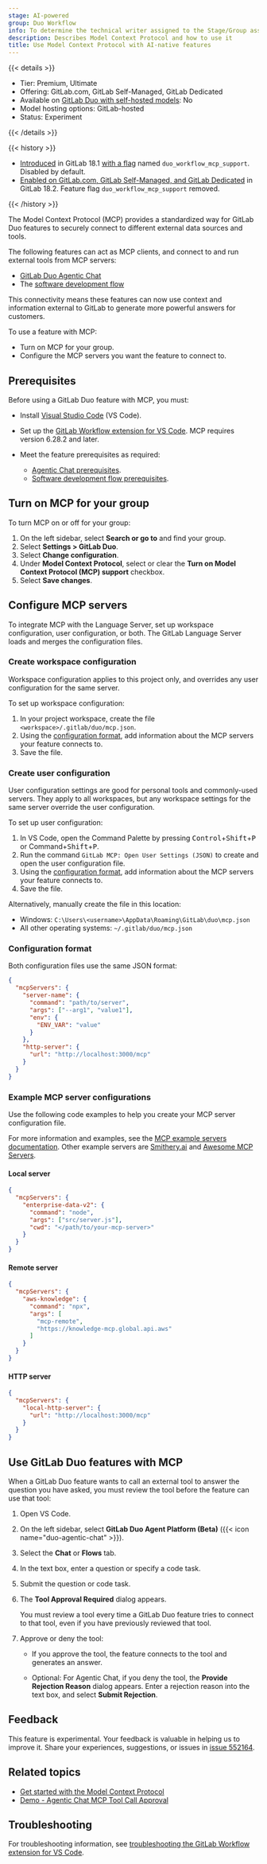 ```yaml
---
stage: AI-powered
group: Duo Workflow
info: To determine the technical writer assigned to the Stage/Group associated with this page, see https://handbook.gitlab.com/handbook/product/ux/technical-writing/#assignments
description: Describes Model Context Protocol and how to use it
title: Use Model Context Protocol with AI-native features
---
```


{{< details >}}

- Tier: Premium, Ultimate
- Offering: GitLab.com, GitLab Self-Managed, GitLab Dedicated
- Available on [GitLab Duo with self-hosted models](../../../administration/gitlab_duo_self_hosted/_index.md): No
- Model hosting options: GitLab-hosted
- Status: Experiment

{{< /details >}}

{{< history >}}

- [Introduced](https://gitlab.com/gitlab-org/gitlab/-/issues/519938) in GitLab 18.1 [with a flag](../../../administration/feature_flags/_index.md) named `duo_workflow_mcp_support`. Disabled by default.
- [Enabled on GitLab.com, GitLab Self-Managed, and GitLab Dedicated](https://gitlab.com/gitlab-org/gitlab/-/issues/545956) in GitLab 18.2. Feature flag `duo_workflow_mcp_support` removed.

{{< /history >}}

The Model Context Protocol (MCP) provides a standardized way for GitLab Duo features
to securely connect to different external data sources and tools.

The following features can act as MCP clients, and connect to and run
external tools from MCP servers:

- [GitLab Duo Agentic Chat](../../../user/gitlab_duo_chat/agentic_chat.md)
- The [software development flow](../../../user/duo_agent_platform/software_development_flow.md)

This connectivity means these features can now use context and information external to GitLab to
generate more powerful answers for customers.

To use a feature with MCP:

- Turn on MCP for your group.
- Configure the MCP servers you want the feature to connect to.

## Prerequisites

Before using a GitLab Duo feature with MCP, you must:

- Install [Visual Studio Code](https://code.visualstudio.com/download) (VS Code).
- Set up the [GitLab Workflow extension for VS Code](https://marketplace.visualstudio.com/items?itemName=GitLab.gitlab-workflow#setup). MCP requires version 6.28.2 and later.
- Meet the feature prerequisites as required:

  - [Agentic Chat prerequisites](../../../user/gitlab_duo_chat/agentic_chat.md#use-agentic-chat-in-vs-code).
  - [Software development flow prerequisites](../../../user/duo_agent_platform/software_development_flow.md#prerequisites).

## Turn on MCP for your group

To turn MCP on or off for your group:

1. On the left sidebar, select **Search or go to** and find your group.
1. Select **Settings > GitLab Duo**.
1. Select **Change configuration**.
1. Under **Model Context Protocol**, select or clear the
   **Turn on Model Context Protocol (MCP) support** checkbox.
1. Select **Save changes**.

## Configure MCP servers

To integrate MCP with the Language Server, set up workspace configuration, user configuration, or both.
The GitLab Language Server loads and merges the configuration files.

### Create workspace configuration

Workspace configuration applies to this project only, and overrides any user configuration for the
same server.

To set up workspace configuration:

1. In your project workspace, create the file `<workspace>/.gitlab/duo/mcp.json`.
1. Using the [configuration format](#configuration-format), add information about the MCP servers
   your feature connects to.
1. Save the file.

### Create user configuration

User configuration settings are good for personal tools and commonly-used servers. They apply to all
workspaces, but any workspace settings for the same server override the user configuration.

To set up user configuration:

1. In VS Code, open the Command Palette by pressing
   <kbd>Control</kbd>+<kbd>Shift</kbd>+<kbd>P</kbd> or
   </kbd>Command</kbd>+<kbd>Shift</kbd>+<kbd>P</kbd>.
1. Run the command `GitLab MCP: Open User Settings (JSON)` to create and open the user configuration file.
1. Using the [configuration format](#configuration-format), add information about the MCP servers
   your feature connects to.
1. Save the file.

Alternatively, manually create the file in this location:

- Windows: `C:\Users\<username>\AppData\Roaming\GitLab\duo\mcp.json`
- All other operating systems: `~/.gitlab/duo/mcp.json`

### Configuration format

Both configuration files use the same JSON format:

```json
{
  "mcpServers": {
    "server-name": {
      "command": "path/to/server",
      "args": ["--arg1", "value1"],
      "env": {
        "ENV_VAR": "value"
      }
    },
    "http-server": {
      "url": "http://localhost:3000/mcp"
    }
  }
}
```

### Example MCP server configurations

Use the following code examples to help you create your MCP server configuration file.

For more information and examples, see the [MCP example servers documentation](https://modelcontextprotocol.io/examples).
Other example servers are [Smithery.ai](https://smithery.ai/) and [Awesome MCP Servers](https://mcpservers.org/).

#### Local server

```json
{
  "mcpServers": {
    "enterprise-data-v2": {
      "command": "node",
      "args": ["src/server.js"],
      "cwd": "</path/to/your-mcp-server>"
    }
  }
}
```

#### Remote server

```json
{
  "mcpServers": {
    "aws-knowledge": {
      "command": "npx",
      "args": [
        "mcp-remote",
        "https://knowledge-mcp.global.api.aws"
      ]
    }
  }
}
```

#### HTTP server

```json
{
  "mcpServers": {
    "local-http-server": {
      "url": "http://localhost:3000/mcp"
    }
  }
}
```

## Use GitLab Duo features with MCP

When a GitLab Duo feature wants to call an external tool to answer
the question you have asked, you must review the tool before
the feature can use that tool:

1. Open VS Code.
1. On the left sidebar, select **GitLab Duo Agent Platform (Beta)** ({{< icon name="duo-agentic-chat" >}}).
1. Select the **Chat** or **Flows** tab.
1. In the text box, enter a question or specify a code task.
1. Submit the question or code task.
1. The **Tool Approval Required** dialog appears.

   You must review a tool every time a GitLab Duo feature tries to connect
   to that tool, even if you have previously reviewed that tool.

1. Approve or deny the tool:

   - If you approve the tool, the feature connects to the tool and generates an answer.

   - Optional: For Agentic Chat, if you deny the tool, the **Provide Rejection Reason**
     dialog appears. Enter a rejection reason into the text box, and select
     **Submit Rejection**.

## Feedback

This feature is experimental. Your feedback is valuable in helping us
to improve it. Share your experiences, suggestions, or issues in
[issue 552164](https://gitlab.com/gitlab-org/gitlab/-/issues/552164).

## Related topics

- [Get started with the Model Context Protocol](https://modelcontextprotocol.io/introduction)
- [Demo - Agentic Chat MCP Tool Call Approval](https://www.youtube.com/watch?v=_cHoTmG8Yj8)

## Troubleshooting

For troubleshooting information, see [troubleshooting the GitLab Workflow extension for VS Code](../../../editor_extensions/visual_studio_code/troubleshooting.md).
